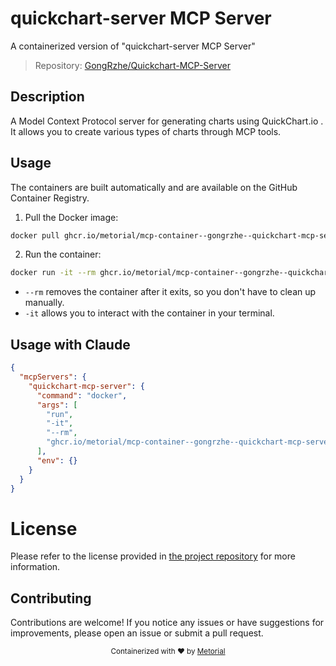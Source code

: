 
# quickchart-server MCP Server

A containerized version of "quickchart-server MCP Server"

> Repository: [GongRzhe/Quickchart-MCP-Server](https://github.com/GongRzhe/Quickchart-MCP-Server)

## Description

A Model Context Protocol server for generating charts using QuickChart.io . It allows you to create various types of charts through MCP tools.


## Usage

The containers are built automatically and are available on the GitHub Container Registry.

1. Pull the Docker image:

```bash
docker pull ghcr.io/metorial/mcp-container--gongrzhe--quickchart-mcp-server--quickchart-mcp-server
```

2. Run the container:

```bash
docker run -it --rm ghcr.io/metorial/mcp-container--gongrzhe--quickchart-mcp-server--quickchart-mcp-server 
```

- `--rm` removes the container after it exits, so you don't have to clean up manually.
- `-it` allows you to interact with the container in your terminal.



## Usage with Claude

```json
{
  "mcpServers": {
    "quickchart-mcp-server": {
      "command": "docker",
      "args": [
        "run",
        "-it",
        "--rm",
        "ghcr.io/metorial/mcp-container--gongrzhe--quickchart-mcp-server--quickchart-mcp-server"
      ],
      "env": {}
    }
  }
}
```

# License

Please refer to the license provided in [the project repository](https://github.com/GongRzhe/Quickchart-MCP-Server) for more information.

## Contributing

Contributions are welcome! If you notice any issues or have suggestions for improvements, please open an issue or submit a pull request.

<div align="center">
  <sub>Containerized with ❤️ by <a href="https://metorial.com">Metorial</a></sub>
</div>
  